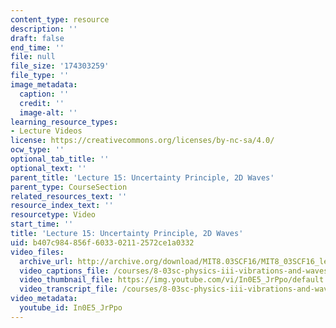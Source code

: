 ```yaml
---
content_type: resource
description: ''
draft: false
end_time: ''
file: null
file_size: '174303259'
file_type: ''
image_metadata:
  caption: ''
  credit: ''
  image-alt: ''
learning_resource_types:
- Lecture Videos
license: https://creativecommons.org/licenses/by-nc-sa/4.0/
ocw_type: ''
optional_tab_title: ''
optional_text: ''
parent_title: 'Lecture 15: Uncertainty Principle, 2D Waves'
parent_type: CourseSection
related_resources_text: ''
resource_index_text: ''
resourcetype: Video
start_time: ''
title: 'Lecture 15: Uncertainty Principle, 2D Waves'
uid: b407c984-856f-6033-0211-2572ce1a0332
video_files:
  archive_url: http://archive.org/download/MIT8.03SCF16/MIT8_03SCF16_lec15_300k.mp4
  video_captions_file: /courses/8-03sc-physics-iii-vibrations-and-waves-fall-2016/d708bf3163bd515284e2333d09cb20ba_In0E5_JrPpo.vtt
  video_thumbnail_file: https://img.youtube.com/vi/In0E5_JrPpo/default.jpg
  video_transcript_file: /courses/8-03sc-physics-iii-vibrations-and-waves-fall-2016/75e14c13d548e1a2c63664aadde995b4_In0E5_JrPpo.pdf
video_metadata:
  youtube_id: In0E5_JrPpo
---
```

